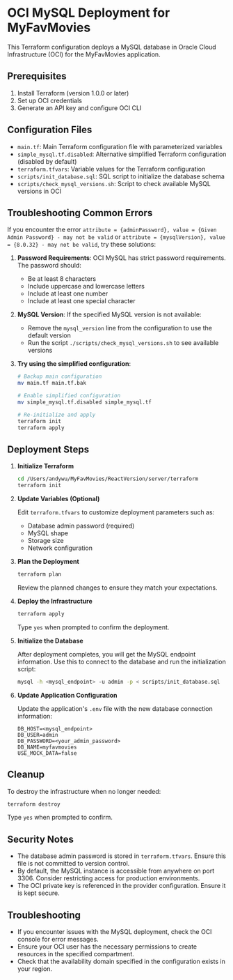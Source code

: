 # OCI MySQL Deployment for MyFavMovies

This Terraform configuration deploys a MySQL database in Oracle Cloud Infrastructure (OCI) for the MyFavMovies application.

## Prerequisites

1. Install Terraform (version 1.0.0 or later)
2. Set up OCI credentials
3. Generate an API key and configure OCI CLI

## Configuration Files

- `main.tf`: Main Terraform configuration file with parameterized variables
- `simple_mysql.tf.disabled`: Alternative simplified Terraform configuration (disabled by default)
- `terraform.tfvars`: Variable values for the Terraform configuration
- `scripts/init_database.sql`: SQL script to initialize the database schema
- `scripts/check_mysql_versions.sh`: Script to check available MySQL versions in OCI

## Troubleshooting Common Errors

If you encounter the error `attribute = {adminPassword}, value = {Given Admin Password} - may not be valid` or `attribute = {mysqlVersion}, value = {8.0.32} - may not be valid`, try these solutions:

1. **Password Requirements**: OCI MySQL has strict password requirements. The password should:
   - Be at least 8 characters
   - Include uppercase and lowercase letters
   - Include at least one number
   - Include at least one special character

2. **MySQL Version**: If the specified MySQL version is not available:
   - Remove the `mysql_version` line from the configuration to use the default version
   - Run the script `./scripts/check_mysql_versions.sh` to see available versions

3. **Try using the simplified configuration**:
   ```bash
   # Backup main configuration
   mv main.tf main.tf.bak
   
   # Enable simplified configuration
   mv simple_mysql.tf.disabled simple_mysql.tf
   
   # Re-initialize and apply
   terraform init
   terraform apply
   ```

## Deployment Steps

1. **Initialize Terraform**

   ```bash
   cd /Users/andywu/MyFavMovies/ReactVersion/server/terraform
   terraform init
   ```

2. **Update Variables (Optional)**

   Edit `terraform.tfvars` to customize deployment parameters such as:
   - Database admin password (required)
   - MySQL shape
   - Storage size
   - Network configuration

3. **Plan the Deployment**

   ```bash
   terraform plan
   ```

   Review the planned changes to ensure they match your expectations.

4. **Deploy the Infrastructure**

   ```bash
   terraform apply
   ```

   Type `yes` when prompted to confirm the deployment.

5. **Initialize the Database**

   After deployment completes, you will get the MySQL endpoint information. Use this to connect to the database and run the initialization script:

   ```bash
   mysql -h <mysql_endpoint> -u admin -p < scripts/init_database.sql
   ```

6. **Update Application Configuration**

   Update the application's `.env` file with the new database connection information:

   ```
   DB_HOST=<mysql_endpoint>
   DB_USER=admin
   DB_PASSWORD=<your_admin_password>
   DB_NAME=myfavmovies
   USE_MOCK_DATA=false
   ```

## Cleanup

To destroy the infrastructure when no longer needed:

```bash
terraform destroy
```

Type `yes` when prompted to confirm.

## Security Notes

- The database admin password is stored in `terraform.tfvars`. Ensure this file is not committed to version control.
- By default, the MySQL instance is accessible from anywhere on port 3306. Consider restricting access for production environments.
- The OCI private key is referenced in the provider configuration. Ensure it is kept secure.

## Troubleshooting

- If you encounter issues with the MySQL deployment, check the OCI console for error messages.
- Ensure your OCI user has the necessary permissions to create resources in the specified compartment.
- Check that the availability domain specified in the configuration exists in your region.